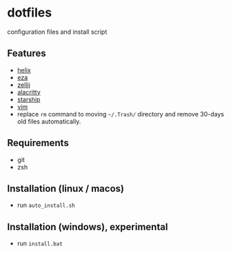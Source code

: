 # dotfiles
configuration files and install script

## Features
- [helix](https://github.com/helix-editor/helix)
- [eza](https://github.com/eza-community/eza)
- [zellij](https://github.com/zellij-org/zellij)
- [alacritty](https://github.com/alacritty/alacritty)
- [starship](https://starship.rs/ja-jp/)
- [vim](https://github.com/vim/vim)
- replace `rm` command to moving `~/.Trash/` directory and remove 30-days old files automatically.

## Requirements
- git
- zsh

## Installation (linux / macos)
- run `auto_install.sh`

## Installation (windows), experimental
- run `install.bat`